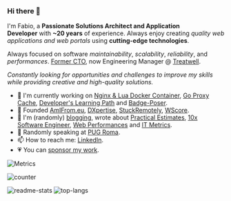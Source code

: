 ### Hi there 👋

I'm Fabio, a **Passionate Solutions Architect and Application Developer** with **~20 years** of experience.
Always enjoy creating *quality web applications and web portals* using **cutting-edge technologies**.

Always focused on software *maintainability*, *scalability*, *reliability*, and *performances*. [Former CTO](https://devpath.pro/career/why-i-stepped-down-as-cto/),
now Engineering Manager @ [Treatwell](https://treatwell.com).

*Constantly looking for opportunities and challenges to improve my skills while providing creative and high-quality solutions.*

- 🔭 I'm currently working on [Nginx & Lua Docker Container](https://github.com/fabiocicerchia/nginx-lua), [Go Proxy Cache](https://github.com/fabiocicerchia/go-proxy-cache), [Developer's Learning Path](https://github.com/fabiocicerchia/dev-learning-path) and [Badge-Poser](https://github.com/PUGX/badge-poser).
- 🦄 Founded [AmIFrom.eu](https://gum.co/amifromeu), [DXpertise](https://www.producthunt.com/@dxpertise_com), [StuckRemotely](https://buildforcovid19.io/stuckremotely/), [WScore](https://www.capterra.com/p/185260/WScore/).
- 📓 I'm (randomly) [blogging](https://fabiocicerchia.it/blog), wrote about [Practical Estimates](https://fabiocicerchia.it/project-management/practical-estimates/), [10x Software Engineer](https://leanpub.com/10xse), [Web Performances](https://leanpub.com/webperformances) and [IT Metrics](https://leanpub.com/itmetricsinreallife).
- 🎤 Randomly speaking at [PUG Roma](https://roma.grusp.org/?s=fabio+cicerchia).
- 📫 How to reach me: [LinkedIn](https://www.linkedin.com/in/fabiocicerchia/).
- 💗 You can [sponsor my work](https://github.com/sponsors/fabiocicerchia).

![Metrics](https://metrics.lecoq.io/fabiocicerchia?template=classic&isocalendar=1&languages=1&introduction=1&notable=1&achievements=1&isocalendar.duration=half-year&languages.limit=8&languages.sections=most-used&languages.colors=github&languages.threshold=0%25&languages.indepth=false&languages.recent.load=300&languages.recent.days=14&introduction.title=true&achievements.threshold=C&achievements.secrets=true&achievements.limit=0&notable.repositories=false&config.timezone=Europe%2FRome)

![counter](https://en5dh240q777k03.m.pipedream.net)

![readme-stats](https://github-readme-stats.vercel.app/api?username=fabiocicerchia)
![top-langs](https://github-readme-stats.vercel.app/api/top-langs/?username=fabiocicerchia&layout=compact)
